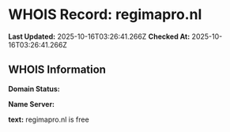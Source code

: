 # WHOIS Record: regimapro.nl

**Last Updated:** 2025-10-16T03:26:41.266Z
**Checked At:** 2025-10-16T03:26:41.266Z

## WHOIS Information

**Domain Status:** 

**Name Server:** 

**text:** regimapro.nl is free


